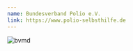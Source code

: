 ```yaml
---
name: Bundesverband Polio e.V.
link: https://www.polio-selbsthilfe.de
---
```


![bvmd](@/assets/partner/logo-polio.jpg)
